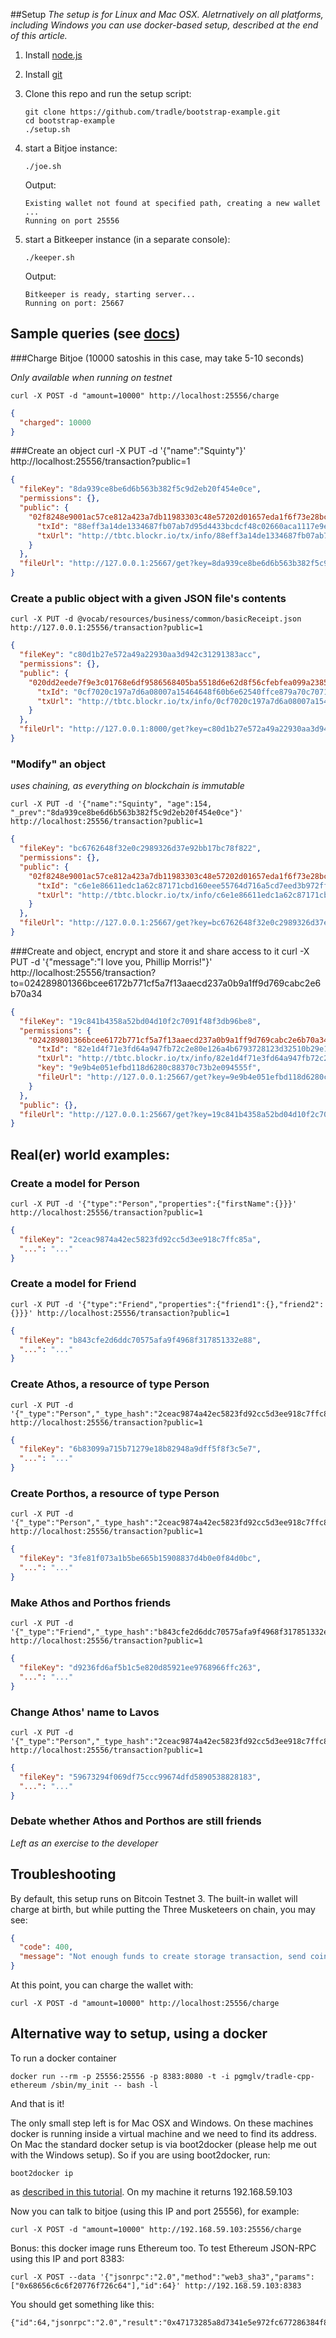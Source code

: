 ##Setup
_The setup is for Linux and Mac OSX. Aletrnatively on all platforms, including Windows you can use docker-based setup, described at the end of this article._

1. Install [node.js](http://nodejs.org/)

1. Install [git](http://git-scm.com/book/en/v2/Getting-Started-Installing-Git)

1. Clone this repo and run the setup script: 
    ```
    git clone https://github.com/tradle/bootstrap-example.git
    cd bootstrap-example
    ./setup.sh
    ```
    
1. start a Bitjoe instance:
    ```
    ./joe.sh
    ```
    Output:
    ```
    Existing wallet not found at specified path, creating a new wallet
    ...
    Running on port 25556
    ```

1. start a Bitkeeper instance (in a separate console):
    ```
    ./keeper.sh
    ```
    Output:
    ```
    Bitkeeper is ready, starting server...
    Running on port: 25667
    ```

## Sample queries (see [docs](http://docs.tradle1.apiary.io))

###Charge Bitjoe (10000 satoshis in this case, may take 5-10 seconds)

_Only available when running on testnet_

    curl -X POST -d "amount=10000" http://localhost:25556/charge

```json
{
  "charged": 10000
}
```

###Create an object
    curl -X PUT -d '{"name":"Squinty"}' http://localhost:25556/transaction?public=1

```json
{
  "fileKey": "8da939ce8be6d6b563b382f5c9d2eb20f454e0ce",
  "permissions": {},
  "public": {
    "02f8248e9001ac57ce812a423a7db11983303c48e57202d01657eda1f6f73e28bc": {
      "txId": "88eff3a14de1334687fb07ab7d95d4433bcdcf48c02660aca1117e9e0025cefb",
      "txUrl": "http://tbtc.blockr.io/tx/info/88eff3a14de1334687fb07ab7d95d4433bcdcf48c02660aca1117e9e0025cefb"
    }
  },
  "fileUrl": "http://127.0.0.1:25667/get?key=8da939ce8be6d6b563b382f5c9d2eb20f454e0ce"
}
```

### Create a public object with a given JSON file's contents

    curl -X PUT -d @vocab/resources/business/common/basicReceipt.json http://127.0.0.1:25556/transaction?public=1

```json
{
  "fileKey": "c80d1b27e572a49a22930aa3d942c31291383acc",
  "permissions": {},
  "public": {
    "020dd2eede7f9e3c01768e6df9586568405ba5518d6e62d8f56cfebfea099a2385": {
      "txId": "0cf7020c197a7d6a08007a15464648f60b6e62540ffce879a70c7071f9e01a14",
      "txUrl": "http://tbtc.blockr.io/tx/info/0cf7020c197a7d6a08007a15464648f60b6e62540ffce879a70c7071f9e01a14"
    }
  },
  "fileUrl": "http://127.0.0.1:8000/get?key=c80d1b27e572a49a22930aa3d942c31291383acc"
}
```

### "Modify" an object 

_uses chaining, as everything on blockchain is immutable_

    curl -X PUT -d '{"name":"Squinty", "age":154, "_prev":"8da939ce8be6d6b563b382f5c9d2eb20f454e0ce"}' http://localhost:25556/transaction?public=1

```json
{
  "fileKey": "bc6762648f32e0c2989326d37e92bb17bc78f822",
  "permissions": {},
  "public": {
    "02f8248e9001ac57ce812a423a7db11983303c48e57202d01657eda1f6f73e28bc": {
      "txId": "c6e1e86611edc1a62c87171cbd160eee55764d716a5cd7eed3b972ff75bae58f",
      "txUrl": "http://tbtc.blockr.io/tx/info/c6e1e86611edc1a62c87171cbd160eee55764d716a5cd7eed3b972ff75bae58f"
    }
  },
  "fileUrl": "http://127.0.0.1:25667/get?key=bc6762648f32e0c2989326d37e92bb17bc78f822"
}
```

###Create and object, encrypt and store it and share access to it
    curl -X PUT -d '{"message":"I love you, Phillip Morris!"}' http://localhost:25556/transaction?to=024289801366bcee6172b771cf5a7f13aaecd237a0b9a1ff9d769cabc2e6b70a34

```json
{
  "fileKey": "19c841b4358a52bd04d10f2c7091f48f3db96be8",
  "permissions": {
    "024289801366bcee6172b771cf5a7f13aaecd237a0b9a1ff9d769cabc2e6b70a34": {
      "txId": "82e1d4f71e3fd64a947fb72c2e80e126a4b6793728123d32510b29e112038634",
      "txUrl": "http://tbtc.blockr.io/tx/info/82e1d4f71e3fd64a947fb72c2e80e126a4b6793728123d32510b29e112038634",
      "key": "9e9b4e051efbd118d6280c88370c73b2e094555f",
      "fileUrl": "http://127.0.0.1:25667/get?key=9e9b4e051efbd118d6280c88370c73b2e094555f"
    }
  },
  "public": {},
  "fileUrl": "http://127.0.0.1:25667/get?key=19c841b4358a52bd04d10f2c7091f48f3db96be8"
}
```

## Real(er) world examples: 

### Create a model for Person
    curl -X PUT -d '{"type":"Person","properties":{"firstName":{}}}' http://localhost:25556/transaction?public=1

```json
{
  "fileKey": "2ceac9874a42ec5823fd92cc5d3ee918c7ffc85a",
  "...": "..."
}
```

### Create a model for Friend
    curl -X PUT -d '{"type":"Friend","properties":{"friend1":{},"friend2":{}}}' http://localhost:25556/transaction?public=1

```json
{
  "fileKey": "b843cfe2d6ddc70575afa9f4968f317851332e88",
  "...": "..."
}
```

### Create Athos, a resource of type Person
    curl -X PUT -d '{"_type":"Person","_type_hash":"2ceac9874a42ec5823fd92cc5d3ee918c7ffc85a","firstName":"Athos"}' http://localhost:25556/transaction?public=1

```json
{
  "fileKey": "6b83099a715b71279e18b82948a9dff5f8f3c5e7",
  "...": "..."
}
```

### Create Porthos, a resource of type Person
    curl -X PUT -d '{"_type":"Person","_type_hash":"2ceac9874a42ec5823fd92cc5d3ee918c7ffc85a","firstName":"Porthos"}' http://localhost:25556/transaction?public=1

```json
{
  "fileKey": "3fe81f073a1b5be665b15908837d4b0e0f84d0bc",
  "...": "..."
}
```

### Make Athos and Porthos friends
    curl -X PUT -d '{"_type":"Friend","_type_hash":"b843cfe2d6ddc70575afa9f4968f317851332e88","friend1":"6b83099a715b71279e18b82948a9dff5f8f3c5e7","friend2":"3fe81f073a1b5be665b15908837d4b0e0f84d0bc"}' http://localhost:25556/transaction?public=1

```json
{
  "fileKey": "d9236fd6af5b1c5e820d85921ee9768966ffc263",
  "...": "..."
}
```

### Change Athos' name to Lavos
    curl -X PUT -d '{"_type":"Person","_type_hash":"2ceac9874a42ec5823fd92cc5d3ee918c7ffc85a","_prev":"6b83099a715b71279e18b82948a9dff5f8f3c5e7","firstName":"Lavos"}' http://localhost:25556/transaction?public=1

```json
{
  "fileKey": "59673294f069df75ccc99674dfd5890538828183",
  "...": "..."
}
```

### Debate whether Athos and Porthos are still friends

_Left as an exercise to the developer_

## Troubleshooting

By default, this setup runs on Bitcoin Testnet 3. The built-in wallet will charge at birth, but while putting the Three Musketeers on chain, you may see:

```json
{
  "code": 400,
  "message": "Not enough funds to create storage transaction, send coins to [insert wallet testnet address]"
}
```

At this point, you can charge the wallet with:

    curl -X POST -d "amount=10000" http://localhost:25556/charge

## Alternative way to setup, using a docker
To run a docker container

    docker run --rm -p 25556:25556 -p 8383:8080 -t -i pgmglv/tradle-cpp-ethereum /sbin/my_init -- bash -l

And that is it! 

The only small step left is for Mac OSX and Windows. On these machines docker is running inside a virtual machine and we need to find its address. On Mac the standard docker setup is via boot2docker (please help me out with the Windows setup). So if you are using boot2docker, run:

    boot2docker ip

as [described in this tutorial](http://webiphany.com/technology/2014/06/12/what-ip-do-i-access-when-using-docker-and-boot2docker.html). On my machine it returns 192.168.59.103

Now you can talk to bitjoe (using this IP and port 25556), for example:

    curl -X POST -d "amount=10000" http://192.168.59.103:25556/charge

Bonus: this docker image runs Ethereum too. To test Ethereum JSON-RPC using this IP and port 8383:

    curl -X POST --data '{"jsonrpc":"2.0","method":"web3_sha3","params":["0x68656c6c6f20776f726c64"],"id":64}' http://192.168.59.103:8383

You should get something like this:

    {"id":64,"jsonrpc":"2.0","result":"0x47173285a8d7341e5e972fc677286384f802f8ef42a5ec5f03bbfa254cb01fad"}

